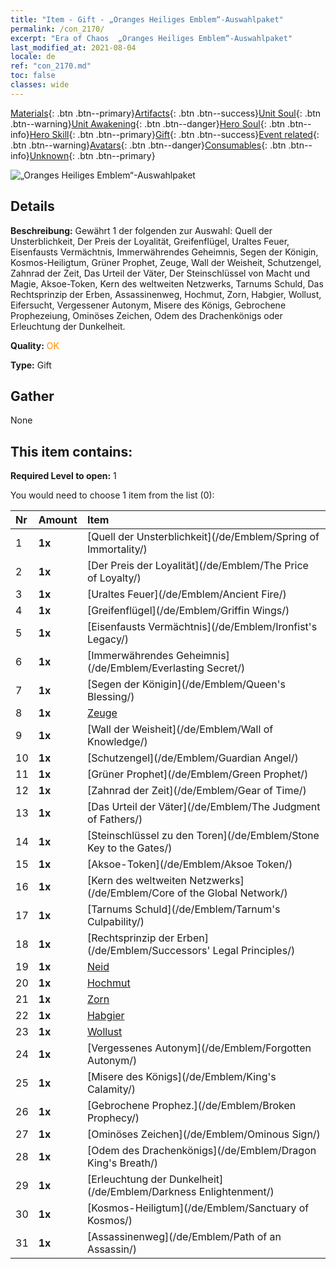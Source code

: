 ```yaml
---
title: "Item - Gift - „Oranges Heiliges Emblem“-Auswahlpaket"
permalink: /con_2170/
excerpt: "Era of Chaos  „Oranges Heiliges Emblem“-Auswahlpaket"
last_modified_at: 2021-08-04
locale: de
ref: "con_2170.md"
toc: false
classes: wide
---
```

 [Materials](/ItemsDE/){: .btn .btn--primary}[Artifacts](/ItemsDE/Artifacts/){: .btn .btn--success}[Unit Soul](/ItemsDE/UnitSoul/){: .btn .btn--warning}[Unit Awakening](/ItemsDE/UnitAwakening/){: .btn .btn--danger}[Hero Soul](/ItemsDE/HeroSoul/){: .btn .btn--info}[Hero Skill](/ItemsDE/HeroSkill/){: .btn .btn--primary}[Gift](/ItemsDE/Gift/){: .btn .btn--success}[Event related](/ItemsDE/Events/){: .btn .btn--warning}[Avatars](/ItemsDE/Avatars/){: .btn .btn--danger}[Consumables](/ItemsDE/Consumables/){: .btn .btn--info}[Unknown](/ItemsDE/Unknown/){: .btn .btn--primary}

 ![„Oranges Heiliges Emblem“-Auswahlpaket](/images/t/i_907416.png)

## Details
 **Beschreibung:** Gewährt 1 der folgenden zur Auswahl: Quell der Unsterblichkeit, Der Preis der Loyalität, Greifenflügel, Uraltes Feuer, Eisenfausts Vermächtnis, Immerwährendes Geheimnis, Segen der Königin, Kosmos-Heiligtum, Grüner Prophet, Zeuge, Wall der Weisheit, Schutzengel, Zahnrad der Zeit, Das Urteil der Väter, Der Steinschlüssel von Macht und Magie, Aksoe-Token, Kern des weltweiten Netzwerks, Tarnums Schuld, Das Rechtsprinzip der Erben, Assassinenweg, Hochmut, Zorn, Habgier, Wollust, Eifersucht, Vergessener Autonym, Misere des Königs, Gebrochene Prophezeiung, Ominöses Zeichen, Odem des Drachenkönigs oder Erleuchtung der Dunkelheit.

 **Quality:** <span style="color: #FF8C00">OK</span>

 **Type:** Gift

## Gather

  None

## This item contains:

 **Required Level to open:** 1

 You would need to choose 1 item from the list (0):

  | Nr | Amount |     Item    |
  |:---|:-------|:------------|
  | 1 |  **1x** | [Quell der Unsterblichkeit](/de/Emblem/Spring of Immortality/) |  | 
  | 2 |  **1x** | [Der Preis der Loyalität](/de/Emblem/The Price of Loyalty/) |  | 
  | 3 |  **1x** | [Uraltes Feuer](/de/Emblem/Ancient Fire/) |  | 
  | 4 |  **1x** | [Greifenflügel](/de/Emblem/Griffin Wings/) |  | 
  | 5 |  **1x** | [Eisenfausts Vermächtnis](/de/Emblem/Ironfist's Legacy/) |  | 
  | 6 |  **1x** | [Immerwährendes Geheimnis](/de/Emblem/Everlasting Secret/) |  | 
  | 7 |  **1x** | [Segen der Königin](/de/Emblem/Queen's Blessing/) |  | 
  | 8 |  **1x** | [Zeuge](/de/Emblem/Witness/) |  | 
  | 9 |  **1x** | [Wall der Weisheit](/de/Emblem/Wall of Knowledge/) |  | 
  | 10 |  **1x** | [Schutzengel](/de/Emblem/Guardian Angel/) |  | 
  | 11 |  **1x** | [Grüner Prophet](/de/Emblem/Green Prophet/) |  | 
  | 12 |  **1x** | [Zahnrad der Zeit](/de/Emblem/Gear of Time/) |  | 
  | 13 |  **1x** | [Das Urteil der Väter](/de/Emblem/The Judgment of Fathers/) |  | 
  | 14 |  **1x** | [Steinschlüssel zu den Toren](/de/Emblem/Stone Key to the Gates/) |  | 
  | 15 |  **1x** | [Aksoe-Token](/de/Emblem/Aksoe Token/) |  | 
  | 16 |  **1x** | [Kern des weltweiten Netzwerks](/de/Emblem/Core of the Global Network/) |  | 
  | 17 |  **1x** | [Tarnums Schuld](/de/Emblem/Tarnum's Culpability/) |  | 
  | 18 |  **1x** | [Rechtsprinzip der Erben](/de/Emblem/Successors' Legal Principles/) |  | 
  | 19 |  **1x** | [Neid](/de/Emblem/Jealousy/) |  | 
  | 20 |  **1x** | [Hochmut](/de/Emblem/Arrogance/) |  | 
  | 21 |  **1x** | [Zorn](/de/Emblem/Anger/) |  | 
  | 22 |  **1x** | [Habgier](/de/Emblem/Greed/) |  | 
  | 23 |  **1x** | [Wollust](/de/Emblem/Lust/) |  | 
  | 24 |  **1x** | [Vergessenes Autonym](/de/Emblem/Forgotten Autonym/) |  | 
  | 25 |  **1x** | [Misere des Königs](/de/Emblem/King's Calamity/) |  | 
  | 26 |  **1x** | [Gebrochene Prophez.](/de/Emblem/Broken Prophecy/) |  | 
  | 27 |  **1x** | [Ominöses Zeichen](/de/Emblem/Ominous Sign/) |  | 
  | 28 |  **1x** | [Odem des Drachenkönigs](/de/Emblem/Dragon King's Breath/) |  | 
  | 29 |  **1x** | [Erleuchtung der Dunkelheit](/de/Emblem/Darkness Enlightenment/) |  | 
  | 30 |  **1x** | [Kosmos-Heiligtum](/de/Emblem/Sanctuary of Kosmos/) |  | 
  | 31 |  **1x** | [Assassinenweg](/de/Emblem/Path of an Assassin/) |  | 
